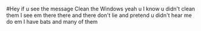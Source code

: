 #Hey if u see the message Clean the Windows yeah u I know u didn't clean them I see em there there and there don't lie and pretend u didn't hear me do em I have bats and many of them

